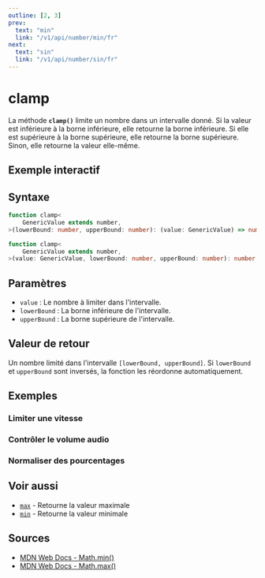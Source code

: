 ```yaml
---
outline: [2, 3]
prev:
  text: "min"
  link: "/v1/api/number/min/fr"
next:
  text: "sin"
  link: "/v1/api/number/sin/fr"
---
```


# clamp

La méthode **`clamp()`** limite un nombre dans un intervalle donné. Si la valeur est inférieure à la borne inférieure, elle retourne la borne inférieure. Si elle est supérieure à la borne supérieure, elle retourne la borne supérieure. Sinon, elle retourne la valeur elle-même.

## Exemple interactif

<MonacoTSEditor
  src="/v1/api/number/clamp/examples/tryout.doc.ts"
  majorVersion="v1"
  height="200px"
/>

## Syntaxe

```typescript
function clamp<
	GenericValue extends number,
>(lowerBound: number, upperBound: number): (value: GenericValue) => number

function clamp<
	GenericValue extends number,
>(value: GenericValue, lowerBound: number, upperBound: number): number
```

## Paramètres

- `value` : Le nombre à limiter dans l'intervalle.
- `lowerBound` : La borne inférieure de l'intervalle.
- `upperBound` : La borne supérieure de l'intervalle.

## Valeur de retour

Un nombre limité dans l'intervalle `[lowerBound, upperBound]`. Si `lowerBound` et `upperBound` sont inversés, la fonction les réordonne automatiquement.

## Exemples

### Limiter une vitesse

<MonacoTSEditor
  	src="/v1/api/number/clamp/examples/speedLimit.doc.ts"
  	majorVersion="v1"
	height="400px"
/>

### Contrôler le volume audio

<MonacoTSEditor
  	src="/v1/api/number/clamp/examples/audioVolume.doc.ts"
  	majorVersion="v1"
	height="450px"
/>

### Normaliser des pourcentages

<MonacoTSEditor
  	src="/v1/api/number/clamp/examples/percentage.doc.ts"
  	majorVersion="v1"
	height="500px"
/>

## Voir aussi

- [`max`](/v1/api/number/max/fr) - Retourne la valeur maximale
- [`min`](/v1/api/number/min/fr) - Retourne la valeur minimale

## Sources

- [MDN Web Docs - Math.min()](https://developer.mozilla.org/fr/docs/Web/JavaScript/Reference/Global_Objects/Math/min)
- [MDN Web Docs - Math.max()](https://developer.mozilla.org/fr/docs/Web/JavaScript/Reference/Global_Objects/Math/max)
